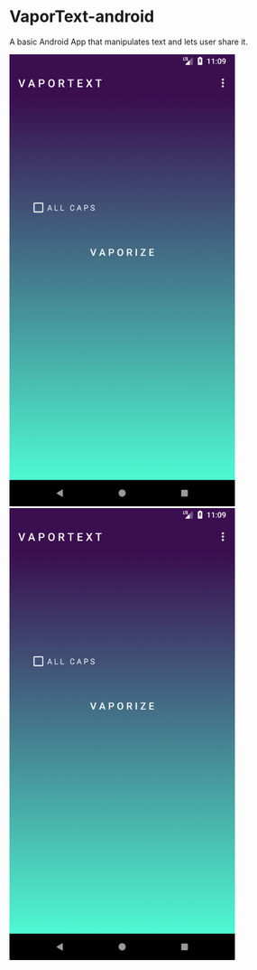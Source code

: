 # VaporText-android

A basic Android App that manipulates text and lets user share it. 

<img src="https://github.com/berkeatac/VaporText-android/blob/master/screenshots/Screenshot_1520496558.png" width="400">
<img src="https://github.com/berkeatac/VaporText-android/blob/master/screenshots/Screenshot_1520496558.png" width="400">
